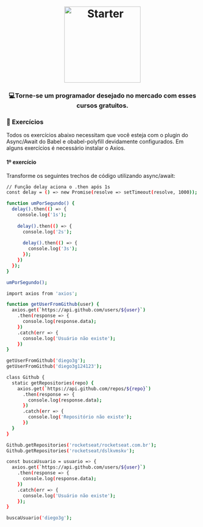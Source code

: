 <h1 align="center">
    <img alt="Starter" src="https://blog.ida.cl/wp-content/uploads/sites/5/2016/06/ecmas6_2.png"  widht="200px" height="200px" />
</h1>

<h3 align="center">
  💻<strong>Torne-se um programador desejado</strong> no mercado com esses cursos gratuitos.
</h3>
 
### :hammer: Exercícios

Todos os exercícios abaixo necessitam que você esteja com o plugin do Async/Await do Babel e obabel-polyfill devidamente configurados. 
Em alguns exercícios é necessário instalar o Axios.

#### 1º exercício

Transforme os seguintes trechos de código utilizando async/await:

```bash
// Função delay aciona o .then após 1s
const delay = () => new Promise(resolve => setTimeout(resolve, 1000));

function umPorSegundo() {  
  delay().then(() => {    
    console.log('1s');    
  
    delay().then(() => {      
      console.log('2s');      
        
      delay().then(() => {        
        console.log('3s');      
      });    
    })  
  });
}

umPorSegundo();
```

```bash 
import axios from 'axios';

function getUserFromGithub(user) {  
  axios.get(`https://api.github.com/users/${user}`)    
    .then(response => {   
      console.log(response.data);   
    })    
    .catch(err => {    
      console.log('Usuário não existe');    
    })
}

getUserFromGithub('diego3g');
getUserFromGithub('diego3g124123');
```

```bash
class Github {  
  static getRepositories(repo) {   
    axios.get(`https://api.github.com/repos/${repo}`)      
      .then(response => {   
        console.log(response.data);     
      })      
      .catch(err => {  
        console.log('Repositório não existe');
      })  
  }
}

Github.getRepositories('rocketseat/rocketseat.com.br');
Github.getRepositories('rocketseat/dslkvmskv');
```

```bash
const buscaUsuario = usuario => { 
  axios.get(`https://api.github.com/users/${user}`)    
    .then(response => {     
      console.log(response.data);    
    })    
    .catch(err => {    
      console.log('Usuário não existe'); 
    });
}

buscaUsuario('diego3g');
```
